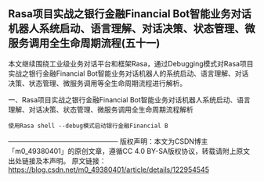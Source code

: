## Rasa项目实战之银行金融Financial Bot智能业务对话机器人系统启动、语言理解、对话决策、状态管理、微服务调用全生命周期流程(五十一)

本文继续围绕工业级业务对话平台和框架Rasa，通过Debugging模式对Rasa项目实战之银行金融Financial Bot智能业务对话机器人的系统启动、语言理解、对话决策、状态管理、微服务调用等全生命周期流程进行解析。

一、Rasa项目实战之银行金融Financial Bot智能业务对话机器人系统启动、语言理解、对话决策、状态管理、微服务调用全生命周期流程解析

    使用Rasa shell --debug模式启动银行金融Financial B


————————————————
版权声明：本文为CSDN博主「m0_49380401」的原创文章，遵循CC 4.0 BY-SA版权协议，转载请附上原文出处链接及本声明。
原文链接：https://blog.csdn.net/m0_49380401/article/details/122954545

